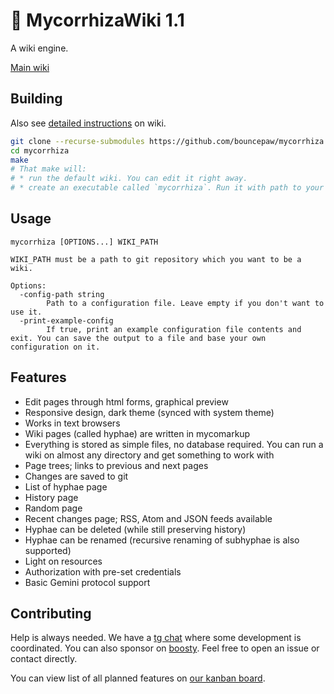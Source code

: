 # 🍄 MycorrhizaWiki 1.1
A wiki engine.

[Main wiki](https://mycorrhiza.lesarbr.es)

## Building
Also see [detailed instructions](https://mycorrhiza.lesarbr.es/hypha/deploy) on wiki.
```sh
git clone --recurse-submodules https://github.com/bouncepaw/mycorrhiza
cd mycorrhiza
make
# That make will:
# * run the default wiki. You can edit it right away.
# * create an executable called `mycorrhiza`. Run it with path to your wiki.
```

## Usage
```
mycorrhiza [OPTIONS...] WIKI_PATH

WIKI_PATH must be a path to git repository which you want to be a wiki.

Options:
  -config-path string
        Path to a configuration file. Leave empty if you don't want to use it.
  -print-example-config
        If true, print an example configuration file contents and exit. You can save the output to a file and base your own configuration on it.
```

## Features
* Edit pages through html forms, graphical preview
* Responsive design, dark theme (synced with system theme)
* Works in text browsers
* Wiki pages (called hyphae) are written in mycomarkup
* Everything is stored as simple files, no database required. You can run a wiki on almost any directory and get something to work with
* Page trees; links to previous and next pages
* Changes are saved to git
* List of hyphae page
* History page
* Random page
* Recent changes page; RSS, Atom and JSON feeds available
* Hyphae can be deleted (while still preserving history)
* Hyphae can be renamed (recursive renaming of subhyphae is also supported)
* Light on resources
* Authorization with pre-set credentials
* Basic Gemini protocol support

## Contributing
Help is always needed. We have a [tg chat](https://t.me/mycorrhizadev) where some development is coordinated. You can also sponsor on [boosty](https://boosty.to/bouncepaw). Feel free to open an issue or contact directly.

You can view list of all planned features on [our kanban board](https://github.com/bouncepaw/mycorrhiza/projects/1).
